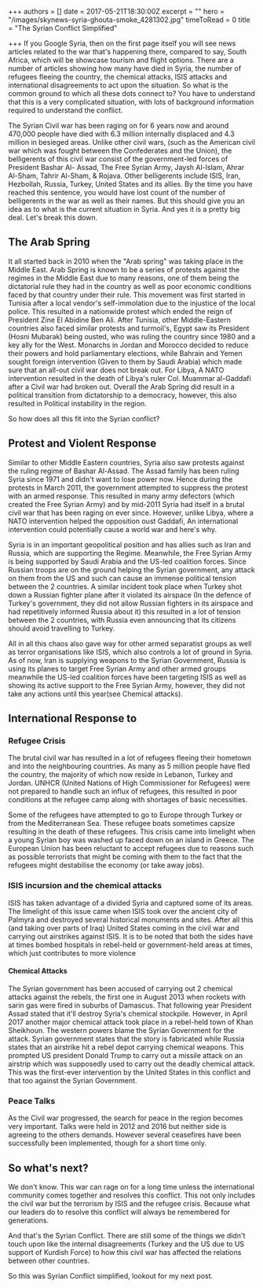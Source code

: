 +++
authors = []
date = 2017-05-21T18:30:00Z
excerpt = ""
hero = "/images/skynews-syria-ghouta-smoke_4281302.jpg"
timeToRead = 0
title = "The Syrian Conflict Simplified"

+++
If you Google Syria, then on the first page itself you will see news articles related to the war that's happening there, compared to say, South Africa, which will be showcase tourism and flight options. There are a number of articles showing how many have died in Syria, the number of refugees fleeing the country, the chemical attacks, ISIS attacks and international disagreements to act upon the situation. So what is the common ground to which all these dots connect to? You have to understand that this is a very complicated situation, with lots of background information required to understand the conflict.

The Syrian Civil war has been raging on for 6 years now and around 470,000 people have died with 6.3 million internally displaced and 4.3 million in besieged areas. Unlike other civil wars, (such as the American civil war which was fought between the Confederates and the Union), the belligerents of this civil war consist of the government-led forces of President Bashar Al- Assad, The Free Syrian Army, Jaysh Al-Islam, Ahrar Al-Sham, Tahrir Al-Sham, & Rojava. Other belligerents include ISIS, Iran, Hezbollah, Russia, Turkey, United States and its allies. By the time you have reached this sentence, you would have lost count of the number of belligerents in the war as well as their names. But this should give you an idea as to what is the current situation in Syria. And yes it is a pretty big deal. Let's break this down.

## The Arab Spring

It all started back in 2010 when the "Arab spring" was taking place in the Middle East. Arab Spring is known to be a series of protests against the regimes in the Middle East due to many reasons, one of them being the dictatorial rule they had in the country as well as poor economic conditions faced by that country under their rule. This movement was first started in Tunisia after a local vendor's self-immolation due to the injustice of the local police. This resulted in a nationwide protest which ended the reign of President Zine El Abidine Ben Ali. After Tunisia, other Middle-Eastern countries also faced similar protests and turmoil's, Egypt saw its President (Hosni Mubarak) being ousted, who was ruling the country since 1980 and a key ally for the West. Monarchs in Jordan and Morocco decided to reduce their powers and hold parliamentary elections, while Bahrain and Yemen sought foreign intervention (Given to them by Saudi Arabia) which made sure that an all-out civil war does not break out. For Libya, A NATO intervention resulted in the death of Libya's ruler Col. Muammar al-Gaddafi after a Civil war had broken out. Overall the Arab Spring did result in a political transition from dictatorship to a democracy, however, this also resulted in Political instability in the region.

So how does all this fit into the Syrian conflict?

## Protest and Violent Response

Similar to other Middle Eastern countries, Syria also saw protests against the ruling regime of Bashar Al-Assad. The Assad family has been ruling Syria since 1971 and didn't want to lose power now. Hence during the protests in March 2011, the government attempted to suppress the protest with an armed response. This resulted in many army defectors (which created the Free Syrian Army) and by mid-2011 Syria had itself in a brutal civil war that has been raging on ever since. However, unlike Libya, where a NATO intervention helped the opposition oust Gaddafi, An international intervention could potentially cause a world war and here's why.

Syria is in an important geopolitical position and has allies such as Iran and Russia, which are supporting the Regime. Meanwhile, the Free Syrian Army is being supported by Saudi Arabia and the US-led coalition forces. Since Russian troops are on the ground helping the Syrian government, any attack on them from the US and such can cause an immense political tension between the 2 countries. A similar incident took place when Turkey shot down a Russian fighter plane after it violated its airspace (In the defence of Turkey's government, they did not allow Russian fighters in its airspace and had repetitively informed Russia about it) this resulted in a lot of tension between the 2 countries, with Russia even announcing that its citizens should avoid travelling to Turkey.

All in all this chaos also gave way for other armed separatist groups as well as terror organisations like ISIS, which also controls a lot of ground in Syria. As of now, Iran is supplying weapons to the Syrian Government, Russia is using its planes to target Free Syrian Army and other armed groups meanwhile the US-led coalition forces have been targeting ISIS as well as showing its active support to the Free Syrian Army, however, they did not take any actions until this year(see Chemical attacks).

## International Response to

### Refugee Crisis

The brutal civil war has resulted in a lot of refugees fleeing their hometown and into the neighbouring countries. As many as 5 million people have fled the country, the majority of which now reside in Lebanon, Turkey and Jordan. UNHCR (United Nations of High Commissioner for Refugees) were not prepared to handle such an influx of refugees, this resulted in poor conditions at the refugee camp along with shortages of basic necessities.

Some of the refugees have attempted to go to Europe through Turkey or from the Mediterranean Sea. These refugee boats sometimes capsize resulting in the death of these refugees. This crisis came into limelight when a young Syrian boy was washed up faced down on an island in Greece. The European Union has been reluctant to accept refugees due to reasons such as possible terrorists that might be coming with them to the fact that the refugees might destabilise the economy (or take away jobs).

### ISIS incursion and the chemical attacks

ISIS has taken advantage of a divided Syria and captured some of its areas. The limelight of this issue came when ISIS took over the ancient city of Palmyra and destroyed several historical monuments and sites. After all this (and taking over parts of Iraq) United States coming in the civil war and carrying out airstrikes against ISIS. It is to be noted that both the sides have at times bombed hospitals in rebel-held or government-held areas at times, which just contributes to more violence

#### Chemical Attacks

The Syrian government has been accused of carrying out 2 chemical attacks against the rebels, the first one in August 2013 when rockets with sarin gas were fired in suburbs of Damascus. That following year President Assad stated that it'll destroy Syria's chemical stockpile. However, in April 2017 another major chemical attack took place in a rebel-held town of Khan Sheikhoun. The western powers blame the Syrian Government for the attack. Syrian government states that the story is fabricated while Russia states that an airstrike hit a rebel depot carrying chemical weapons. This prompted US president Donald Trump to carry out a missile attack on an airstrip which was supposedly used to carry out the deadly chemical attack. This was the first-ever intervention by the United States in this conflict and that too against the Syrian Government.

### Peace Talks

As the Civil war progressed, the search for peace in the region becomes very important. Talks were held in 2012 and 2016 but neither side is agreeing to the others demands. However several ceasefires have been successfully been implemented, though for a short time only.

## So what's next?

We don't know. This war can rage on for a long time unless the international community comes together and resolves this conflict. This not only includes the civil war but the terrorism by ISIS and the refugee crisis. Because what our leaders do to resolve this conflict will always be remembered for generations.

And that's the Syrian Conflict. There are still some of the things we didn't touch upon like the internal disagreements (Turkey and the US due to US support of Kurdish Force) to how this civil war has affected the relations between other countries.

So this was Syrian Conflict simplified, lookout for my next post.